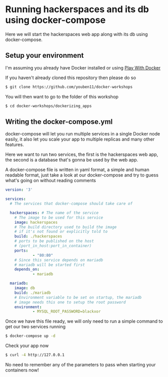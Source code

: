 # Running hackerspaces and its db using docker-compose

Here we will start the hackerspaces web app along with its db using docker-compose.

## Setup your environment

I'm assuming you already have Docker installed or using [Play With Docker](https://labs.play-with-docker.com/)

If you haven't already cloned this repository then please do so

```bash
$ git clone https://github.com/youben11/docker-workshops
```

You will then want to go to the folder of this workshop

```bash
$ cd docker-workshops/dockerizing_apps
```

## Writing the docker-compose.yml

docker-compose will let you run multiple services in a single Docker node easily, it also let you scale your app to multiple replicas and many other features.

Here we want to run two services, the first is the hackerspaces web app, the second is a database that's gonna be used by the web app.

A docker-compose file is written in yaml format, a simple and human readable format, just take a look at our docker-compose and try to guess what's going on without reading comments

```yaml
version: '3'

services:
  # The services that docker-compose should take care of

  hackerspaces: # The name of the service
    # The image to be used for this service
    image: hackerspaces
    # The build directory used to build the image
    # if it's not found or explicitly told to
    build: ./hackerspaces
    # ports to be published on the host
    # (port_in_host:port_in_container)
    ports:
            - "80:80"
    # Since this service depends on mariadb
    # mariadb will be started first
    depends_on:
            - mariadb

  mariadb:
    image: db
    build: ./mariadb
    # Environment variable to be set on startup, the mariadb
    # image needs this one to setup the root password
    environment:
            - MYSQL_ROOT_PASSWORD=blackxor
```

Once we have this file ready, we will only need to run a simple command to get our two services running

```bash
$ docker-compose up -d
```

Check your app now

```bash
$ curl -4 http://127.0.0.1
```

No need to remember any of the parameters to pass when starting your containers now!
